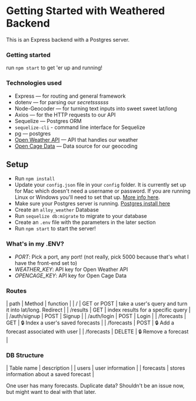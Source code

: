 # Getting Started with Weathered Backend

This is an Express backend with a Postgres server.

### Getting started

run `npm start` to get 'er up and running!

### Technologies used

* Express — for routing and general framework
* dotenv — for parsing our *secretssssss*
* Node-Geocoder — for turning text inputs into sweet sweet lat/long
* Axios — for the HTTP requests to our API
* Sequelize — Postgres ORM
* `sequelize-cli` - command line interface for Sequelize
* pg — postgres
* [Open Weather API](https://openweathermap.org/api/one-call-api) — API that handles our weather
* [Open Cage Data](https://opencagedata.com/) — Data source for our geocoding

## Setup

- Run `npm install`
- Update your `config.json` file in your `config` folder. It is currently set up for Mac which doesn't need a username or password. If you are running Linux or Windows you'll need to set that up. [More info here](https://sequelize.org/api/v6/class/src/sequelize.js~sequelize#instance-constructor-constructor).
- Make sure your Postgres server is running. [Postgres install here](https://www.postgresql.org/download/)
- Create an `alloy_weather` Database
- Run `sequelize db:migrate` to migrate to your database
- Create an `.env` file with the parameters in the later section
- Run `npm start` to start the server!

### What's in my .ENV?

- *PORT*: Pick a port, any port! (not really, pick 5000 because that's what I have the front-end set to)
- *WEATHER_KEY*: API key for Open Weather API
- *OPENCAGE_KEY*: API key for Open Cage Data

### Routes

| path | Method | function |
| / | GET or POST | take a user's query and turn it into lat/long. Redirect |
| /results | GET | index results for a specific query |
| /auth/signup | POST | Signup |
| /auth/login | POST | Login |
| /forecasts | GET | 🔒 Index a user's saved forecasts |
| /forecasts | POST | 🔒 Add a forecast associated with user |
| /forecasts | DELETE | 🔒 Remove a forecast |

### DB Structure

| Table name | description |
| users | user information |
| forecasts | stores information about a saved forecast | 

One user has many forecasts. Duplicate data? Shouldn't be an issue now, but might want to deal with that later.


